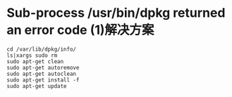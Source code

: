 # Sub-process /usr/bin/dpkg returned an error code (1)解决方案

    cd /var/lib/dpkg/info/
    ls|xargs sudo rm
    sudo apt-get clean
    sudo apt-get autoremove
    sudo apt-get autoclean
    sudo apt-get install -f
    sudo apt-get update 
